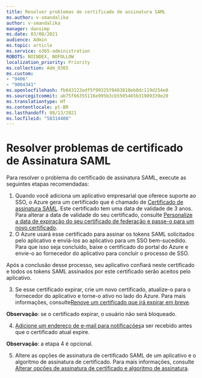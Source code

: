 ```yaml
---
title: Resolver problemas de certificado de assinatura SAML
ms.author: v-smandalika
author: v-smandalika
manager: dansimp
ms.date: 03/08/2021
audience: Admin
ms.topic: article
ms.service: o365-administration
ROBOTS: NOINDEX, NOFOLLOW
localization_priority: Priority
ms.collection: Adm_O365
ms.custom:
- "9406"
- "9004341"
ms.openlocfilehash: fb043122edf5f99325f0403810eb0dc119d254e0
ms.sourcegitcommit: ab75f66355116e995b3cb5505465b31989339e28
ms.translationtype: HT
ms.contentlocale: pt-BR
ms.lasthandoff: 08/13/2021
ms.locfileid: "58314408"
---
```

# <a name="troubleshoot-saml-signing-certificate-issues"></a>Resolver problemas de certificado de Assinatura SAML

Para resolver o problema do certificado de assinatura SAML, execute as seguintes etapas recomendadas:

1. Quando você adiciona um aplicativo empresarial que oferece suporte ao SSO, o Azure gera um certificado que é chamado de [Certificado de assinatura SAML](https://docs.microsoft.com/azure/active-directory/manage-apps/manage-certificates-for-federated-single-sign-on#auto-generated-certificate-for-gallery-and-non-gallery-applications). Este certificado tem uma data de validade de 3 anos. Para alterar a data de validade do seu certificado, consulte [Personalize a data de expiração do seu certificado de federação e passe-o para um novo certificado](https://docs.microsoft.com/azure/active-directory/manage-apps/manage-certificates-for-federated-single-sign-on#customize-the-expiration-date-for-your-federation-certificate-and-roll-it-over-to-a-new-certificate).
2. O Azure usará esse certificado para assinar os tokens SAML solicitados pelo aplicativo e enviá-los ao aplicativo para um SSO bem-sucedido. Para que isso seja concluído, baixe o certificado do portal do Azure e envie-o ao fornecedor do aplicativo para concluir o processo de SSO.

Após a conclusão desse processo, seu aplicativo confiará neste certificado e todos os tokens SAML assinados por este certificado serão aceitos pelo aplicativo.

3. Se esse certificado expirar, crie um novo certificado, atualize-o para o fornecedor do aplicativo e torne-o ativo no lado do Azure. Para mais informações, consulte[Renove um certificado que irá expirar em breve](https://docs.microsoft.com/azure/active-directory/manage-apps/manage-certificates-for-federated-single-sign-on#renew-a-certificate-that-will-soon-expire).

**Observação**: se o certificado expirar, o usuário não será bloqueado.

4. [Adicione um endereço de e-mail para notificações](https://docs.microsoft.com/azure/active-directory/manage-apps/manage-certificates-for-federated-single-sign-on#add-email-notification-addresses-for-certificate-expiration)a ser recebido antes que o certificado atual expire.

**Observação**: a etapa 4 é opcional.

5. Altere as opções de assinatura de certificado SAML de um aplicativo e o algoritmo de assinatura de certificado. Para mais informações, consulte [Alterar opções de assinatura de certificado e algoritmo de assinatura](https://docs.microsoft.com/azure/active-directory/manage-apps/certificate-signing-options).

